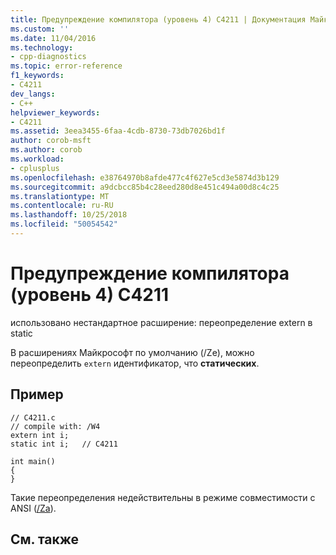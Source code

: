```yaml
---
title: Предупреждение компилятора (уровень 4) C4211 | Документация Майкрософт
ms.custom: ''
ms.date: 11/04/2016
ms.technology:
- cpp-diagnostics
ms.topic: error-reference
f1_keywords:
- C4211
dev_langs:
- C++
helpviewer_keywords:
- C4211
ms.assetid: 3eea3455-6faa-4cdb-8730-73db7026bd1f
author: corob-msft
ms.author: corob
ms.workload:
- cplusplus
ms.openlocfilehash: e38764970b8afde477c4f627e5cd3e5874d3b129
ms.sourcegitcommit: a9dcbcc85b4c28eed280d8e451c494a00d8c4c25
ms.translationtype: MT
ms.contentlocale: ru-RU
ms.lasthandoff: 10/25/2018
ms.locfileid: "50054542"
---
```

# <a name="compiler-warning-level-4-c4211"></a>Предупреждение компилятора (уровень 4) C4211

использовано нестандартное расширение: переопределение extern в static

В расширениях Майкрософт по умолчанию (/Ze), можно переопределить `extern` идентификатор, что **статических**.

## <a name="example"></a>Пример

```
// C4211.c
// compile with: /W4
extern int i;
static int i;   // C4211

int main()
{
}
```

Такие переопределения недействительны в режиме совместимости с ANSI ([/Za](../../build/reference/za-ze-disable-language-extensions.md)).

## <a name="see-also"></a>См. также

